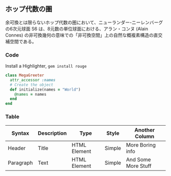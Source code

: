 ## ホップ代数の圏

余可換とは限らないホップ代数の圏において、ニューランダー-ニーレンバーグの6次元球面 S6 は、8元数の単位球面における、アラン・コンヌ (Alain Connes) の非可換幾何の意味での「非可換空間」上の自然な概複素構造の直交補空間である。

### Code

Install a Highlighter,  `gem install rouge`

```ruby
class MegaGreeter
  attr_accessor :names
  # Create the object
  def initialize(names = "World")
    @names = names
  end
end
```
### Table

|Syntax|Description|Type|Style|Another Column|
|---|---|---|---|---|
|Header|Title|HTML Element|Simple|More Boring info|
|Paragraph|Text|HTML Element|Simple|And Some More Stuff|

